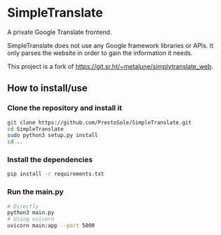 # SimpleTranslate

A private Google Translate frontend.

SimpleTranslate does not use any Google framework libraries or APIs. It only parses the website in order to gain the information it needs.

This project is a fork of https://git.sr.ht/~metalune/simplytranslate_web.

## How to install/use
### Clone the repository and install it
```sh
git clone https://github.com/PrestoSole/SimpleTranslate.git
cd SimpleTranslate
sudo python3 setup.py install
cd ..
```

### Install the dependencies
```sh
pip install -r requirements.txt
```

### Run the main.py
```sh
# Directly
python3 main.py
# Using uvicorn
uvicorn main:app --port 5000
```
